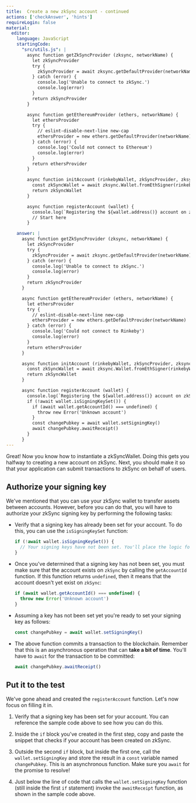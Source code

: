 ```yaml
---
title:  Create a new zkSync account - continued
actions: ['checkAnswer', 'hints']
requireLogin: false
material:
  editor:
    language: JavaScript
    startingCode:
      "src/utils.js": |
        async function getZkSyncProvider (zksync, networkName) {
          let zkSyncProvider
          try {
            zkSyncProvider = await zksync.getDefaultProvider(networkName)
          } catch (error) {
            console.log('Unable to connect to zkSync.')
            console.log(error)
          }
          return zkSyncProvider
        }

        async function getEthereumProvider (ethers, networkName) {
          let ethersProvider
          try {
            // eslint-disable-next-line new-cap
            ethersProvider = new ethers.getDefaultProvider(networkName)
          } catch (error) {
            console.log('Could not connect to Ethereum')
            console.log(error)
          }
          return ethersProvider
        }

        async function initAccount (rinkebyWallet, zkSyncProvider, zksync) {
          const zkSyncWallet = await zksync.Wallet.fromEthSigner(rinkebyWallet, zkSyncProvider)
          return zkSyncWallet
        }

        async function registerAccount (wallet) {
          console.log(`Registering the ${wallet.address()} account on zkSync`)
          // Start here
        }

    answer: |
      async function getZkSyncProvider (zksync, networkName) {
        let zkSyncProvider
        try {
          zkSyncProvider = await zksync.getDefaultProvider(networkName)
        } catch (error) {
          console.log('Unable to connect to zkSync.')
          console.log(error)
        }
        return zkSyncProvider
      }

      async function getEthereumProvider (ethers, networkName) {
        let ethersProvider
        try {
          // eslint-disable-next-line new-cap
          ethersProvider = new ethers.getDefaultProvider(networkName)
        } catch (error) {
          console.log('Could not connect to Rinkeby')
          console.log(error)
        }
        return ethersProvider
      }

      async function initAccount (rinkebyWallet, zkSyncProvider, zksync) {
        const zkSyncWallet = await zksync.Wallet.fromEthSigner(rinkebyWallet, zkSyncProvider)
        return zkSyncWallet
      }

      async function registerAccount (wallet) {
        console.log(`Registering the ${wallet.address()} account on zkSync`)
        if (!await wallet.isSigningKeySet()) {
          if (await wallet.getAccountId() === undefined) {
            throw new Error('Unknown account')
          }
          const changePubkey = await wallet.setSigningKey()
          await changePubkey.awaitReceipt()
        }
      }
---
```


Great! Now you know how to instantiate a zkSyncWallet. Doing this gets you halfway to creating a new account on zkSync. Next, you should make it so that your application can submit transactions to zkSync on behalf of users.

## Authorize your signing key

We've mentioned that you can use your zkSync wallet to transfer assets between accounts. However, before you can do that, you will have to authorize your zkSync signing key by performing the following tasks:

* Verify that a signing key has already been set for your account. To do this, you can use the `isSigningKeySet` function:

  ```JavaScript
  if (!await wallet.isSigningKeySet()) {
    // Your signing keys have not been set. You'll place the logic for setting it here.
  }
  ```

* Once you've determined that a signing key has not been set, you must make sure that the account exists on `zkSync` by calling the `getAccountId` function. If this function returns `undefined`, then it means that the account doesn't yet exist on `zkSync`:

  ```JavaScript
  if (await wallet.getAccountId() === undefined) {
    throw new Error('Unknown account')
  }
  ```

* Assuming a key has not been set yet you're ready to set your signing key as follows:

  ```JavaScript
  const changePubkey = await wallet.setSigningKey()
  ```

* The above function commits a transaction to the blockchain. Remember that this is an asynchronous operation that can **take a bit of time**. You'll have to `await` for the transaction to be committed:

  ```JavaScript
  await changePubkey.awaitReceipt()
  ```

## Put it to the test

We've gone ahead and created the `registerAccount` function. Let's now focus on filling it in.

1. Verify that a signing key has been set for your account. You can reference the sample code above to see how you can do this.

2. Inside the `if` block you've created in the first step, copy and paste the snippet that checks if your account has been created on zkSync.

3. Outside the second `if` block, but inside the first one, call the `wallet.setSigningKey` and store the result in a `const` variable named `changePubkey`. This is an asynchronous function. Make sure you `await` for the promise to resolve!

4. Just below the line of code that calls the `wallet.setSigningKey` function (still inside the first `if` statement) invoke the `awaitReceipt` function, as shown in the sample code above.
